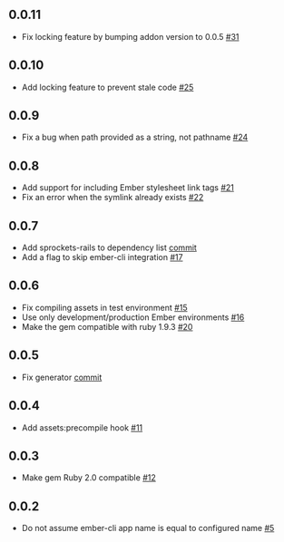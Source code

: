 0.0.11
------

* Fix locking feature by bumping addon version to 0.0.5 [#31](https://github.com/rwz/ember-cli-rails/issues/31)

0.0.10
------

* Add locking feature to prevent stale code [#25](https://github.com/rwz/ember-cli-rails/pull/25)

0.0.9
-----

* Fix a bug when path provided as a string, not pathname [#24](https://github.com/rwz/ember-cli-rails/issues/24)

0.0.8
-----

* Add support for including Ember stylesheet link tags [#21](https://github.com/rwz/ember-cli-rails/pull/21)
* Fix an error when the symlink already exists [#22](https://github.com/rwz/ember-cli-rails/pull/22)

0.0.7
-----

* Add sprockets-rails to dependency list [commit](https://github.com/rwz/ember-cli-rails/commit/99a893030d6b754fe71363a396fd4515b93812b6)
* Add a flag to skip ember-cli integration [#17](https://github.com/rwz/ember-cli-rails/issues/17)

0.0.6
-----

* Fix compiling assets in test environment [#15](https://github.com/rwz/ember-cli-rails/pull/15)
* Use only development/production Ember environments [#16](https://github.com/rwz/ember-cli-rails/pull/16)
* Make the gem compatible with ruby 1.9.3 [#20](https://github.com/rwz/ember-cli-rails/issues/20)

0.0.5
-----

* Fix generator [commit](https://github.com/rwz/ember-cli-rails/commit/c1bb10c6a2ec5b24d55fe69b6919fdd415fd1cdc)

0.0.4
-----

* Add assets:precompile hook [#11](https://github.com/rwz/ember-cli-rails/issues/11)

0.0.3
-----

* Make gem Ruby 2.0 compatible [#12](https://github.com/rwz/ember-cli-rails/issues/12)

0.0.2
-----

* Do not assume ember-cli app name is equal to configured name [#5](https://github.com/rwz/ember-cli-rails/issues/5)
